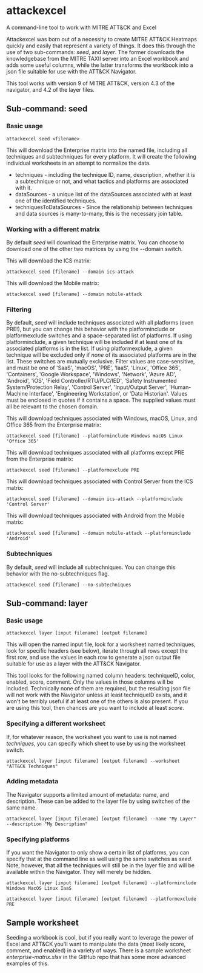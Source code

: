 # attackexcel

A command-line tool to work with MITRE ATT&CK and Excel

Attackexcel was born out of a necessity to create MITRE ATT&CK Heatmaps quickly and easily that
represent a variety of things. It does this through the use of two sub-commands: *seed*, and *layer*.
The former downloads the knowledgebase from the MITRE TAXII server into an Excel workbook and adds some
useful columns, while the latter transforms the workbook into a json file suitable for use
with the ATT&CK Navigator.

This tool works with version 9 of MITRE ATT&CK, version 4.3 of the navigator, and 4.2 of the layer files.
## Sub-command: seed
### Basic usage
`attackexcel seed <filename>`

This will download the Enterprise matrix into the named file, including all techniques and subtechniques
for every platform. It will create the following individual worksheets in an attempt to normalize the data.
  * techniques - including the technique ID, name, description, whether it is a subtechnique or not, and what tactics
    and platforms are associated with it.
  * dataSources - a unique list of the dataSources associated with at least one of the identified techniques.
  * techniquesToDataSources - Since the relationship between techniques and data sources is many-to-many, this is the
    necessary join table.

### Working with a different matrix
By default *seed* will download the Enterprise matrix. You can choose to download one of the other two matrices
by using the --domain switch.

This will download the ICS matrix:

`attackexcel seed [filename] --domain ics-attack`

This will download the Mobile matrix:

`attackexcel seed [filename] --domain mobile-attack`


### Filtering
By default, *seed* will include techniques associated with all platforms (even PRE!), but you can change this
behavior with the platforminclude or platformexclude switches and a space-separated list of platforms. If using
platforminclude, a given technique will be included if at least one of its associated platforms is in the list. If
using platformexclude, a given technique will be excluded only if *none* of its associated platforms are in the list.
These switches are mutually exclusive. Filter values are case-sensitive, and must be one of 'SaaS', 'macOS', 'PRE',
'IaaS', 'Linux', 'Office 365', 'Containers', 'Google Workspace', 'Windows', 'Network', 'Azure AD', 'Android', 'iOS',
'Field Controller/RTU/PLC/IED', 'Safety Instrumented System/Protection Relay', 'Control Server', 'Input/Output Server',
'Human-Machine Interface', 'Engineering Workstation', or 'Data Historian'. Values must be enclosed in quotes if it
contains a space. The supplied values must all be relevant to the chosen domain.

This will download techniques associated with Windows, macOS, Linux, and Office 365 from the Enterprise matrix:

`attackexcel seed [filename] --platforminclude Windows macOS Linux 'Office 365'`

This will download techniques associated with all platforms except PRE from the Enterprise matrix:

`attackexcel seed [filename] --platformexclude PRE`

This will download techniques associated with Control Server from the ICS matrix:

`attackexcel seed [filename] --domain ics-attack --platforminclude 'Control Server'`

This will download techniques associated with Android from the Mobile matrix:

`attackexcel seed [filename] --domain mobile-attack --platforminclude 'Android'`


### Subtechniques
By default, *seed* will include all subtechniques. You can change this behavior with the no-subtechniques flag.

`attackexcel seed [filename] --no-subtechniques`

## Sub-command: layer
### Basic usage
`attackexcel layer [input filename] [output filename]`

This will open the named input file, look for a worksheet named techniques, look for specific headers (see below), 
iterate through all rows except the first row, and use the values in each row to generate a json output file suitable
for use as a layer with the ATT&CK Navigator.

This tool looks for the following named column headers: techniqueID, color, enabled, score, comment. Only the values
in those columns will be included. Technically none of them are required, but the resulting json file will not work
with the Navigator unless at least techniqueID exists, and it won't be terribly useful if at least one of the others
is also present. If you are using this tool, then chances are you want to include at least *score*.

### Specifying a different worksheet
If, for whatever reason, the worksheet you want to use is not named *techniques*, you can specify which sheet to use
by using the worksheet switch.

`attackexcel layer [input filename] [output filename] --worksheet "ATT&CK Techniques"`

### Adding metadata
The Navigator supports a limited amount of metadata: name, and description. These can be added to the layer file
by using switches of the same name.

`attackexcel layer [input filename] [output filename] --name "My Layer" --description "My Description"`

### Specifying platforms
If you want the Navigator to only show a certain list of platforms, you can specify that at the command line as well
using the same switches as *seed*. Note, however, that all the techniques will still be in the layer file and
will be available within the Navigator. They will merely be hidden.

`attackexcel layer [input filename] [output filename] --platforminclude Windows MacOS Linux IaaS`

`attackexcel layer [input filename] [output filename] --platformexclude PRE`

## Sample worksheet
Seeding a workbook is cool, but if you really want to leverage the power of Excel and ATT&CK you'll want to manipulate
the data (most likely score, comment, and enabled) in a variety of ways. There is a sample worksheet
*enterprise-matrix.xlsx* in the GitHub repo that has some more advanced examples of this.